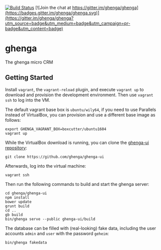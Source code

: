 [![Build Status](https://travis-ci.org/ghenga/ghenga.svg?branch=master)](https://travis-ci.org/ghenga/ghenga)
[![Join the chat at https://gitter.im/ghenga/ghenga](https://badges.gitter.im/ghenga/ghenga.svg)](https://gitter.im/ghenga/ghenga?utm_source=badge&utm_medium=badge&utm_campaign=pr-badge&utm_content=badge)

# ghenga

The ghenga micro CRM

## Getting Started

Install `vagrant`, the `vagrant-reload` plugin, and execute `vagrant up` to
download and provision the development environment. Then use `vagrant ssh` to
log into the VM.

The default vagrant base box is `ubuntu/wily64`, if you need to use Parallels
instead of VirtualBox, you can provision and use a different base image as
follows:

```shell
export GHENGA_VAGRANT_BOX=boxcutter/ubuntu1604
vagrant up
```

While the VirtualBox download is running, you can clone the [ghenga-ui
repository](https://github.com/ghenga/ghenga-ui):

```shell
git clone https://github.com/ghenga/ghenga-ui
```

Afterwards, log into the virtual machine:

```
vagrant ssh
```

Then run the following commands to build and start the ghenga server:

```shell
cd ghenga/ghenga-ui
npm install
bower update
grunt build
cd ..
gb build
bin/ghenga serve --public ghenga-ui/build
```

The database can be filled with (real-looking) fake data, including the user
accounts `admin` and `user` with the password `geheim`:

```shell
bin/ghenga fakedata
```
